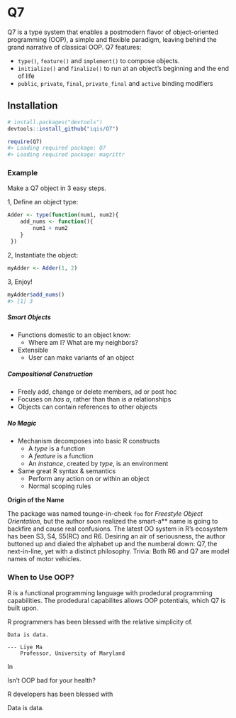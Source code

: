 
<!-- README.md is generated from README.Rmd. Please edit that file -->

# Q7

<!-- badges: start -->

<!-- [![Lifecycle: experimental](https://img.shields.io/badge/lifecycle-experimental-orange.svg)](https://www.tidyverse.org/lifecycle/#experimental) -->

<!-- badges: end -->

Q7 is a type system that enables a postmodern flavor of object-oriented
programming (OOP), a simple and flexible paradigm, leaving behind the
grand narrative of classical OOP. Q7 features:

  - `type()`, `feature()` and `implement()` to compose objects.
  - `initialize()` and `finalize()` to run at an object’s beginning and
    the end of life
  - `public`, `private`, `final`, `private_final` and `active` binding
    modifiers

## Installation

``` r
# install.packages("devtools")
devtools::install_github("iqis/Q7")
```

``` r
require(Q7)
#> Loading required package: Q7
#> Loading required package: magrittr
```

### Example

Make a Q7 object in 3 easy steps.

1, Define an object type:

``` r
Adder <- type(function(num1, num2){
    add_nums <- function(){
        num1 + num2
    }
 })
```

2, Instantiate the object:

``` r
myAdder <- Adder(1, 2)
```

3, Enjoy\!

``` r
myAdder$add_nums()
#> [1] 3
```

##### Smart Objects

  - Functions domestic to an object know:
      - Where am I? What are my neighbors?
  - Extensible
      - User can make variants of an object

##### Compositional Construction

  - Freely add, change or delete members, ad or post hoc
  - Focuses on *has a*, rather than than *is a* relationships
  - Objects can contain references to other objects

##### No Magic

  - Mechanism decomposes into basic R constructs
      - A *type* is a function
      - A *feature* is a function
      - An *instance*, created by *type*, is an environment
  - Same great R syntax & semantics
      - Perform any action on or within an object
      - Normal scoping rules

**Origin of the Name**

The package was named tounge-in-cheek `foo` for *Freestyle Object
Orientation*, but the author soon realized the smart-a\*\* name is going
to backfire and cause real confusions. The latest OO system in R’s
ecosystem has been S3, S4, S5(RC) and R6. Desiring an air of
seriousness, the author buttoned up and dialed the alphabet up and the
numberal down: Q7, the next-in-line, yet with a distinct philosophy.
Trivia: Both R6 and Q7 are model names of motor vehicles.

### When to Use OOP?

R is a functional programming language with prodedural programming
capabilities. The prodedural capabilites allows OOP potentials, which Q7
is built upon.

R programmers has been blessed with the relative simplicity of.

    Data is data.
    
    --- Liye Ma  
        Professor, University of Maryland

In

Isn’t OOP bad for your health?

R developers has been blessed with

Data is data.
